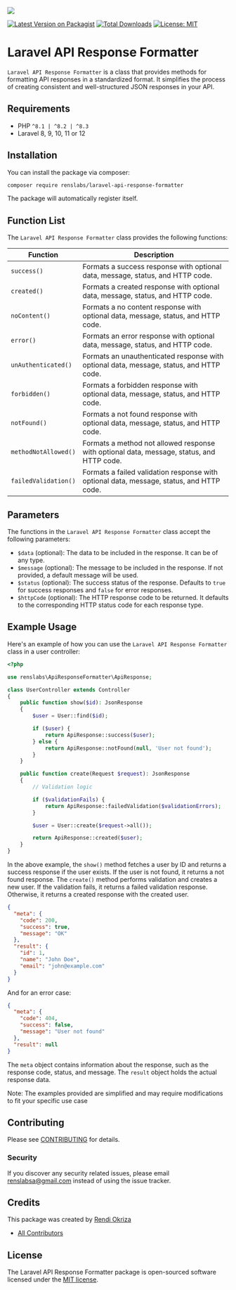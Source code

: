 ![](https://banners.beyondco.de/Laravel%20API%20Response%20Formatter.png?theme=light&packageManager=composer+require&packageName=renslabs%2Flaravel-api-response-formatter&pattern=architect&style=style_1&description=Generate+Consistent%2C+Well-structured+JSON+Responses+In+Your+Laravel+Application.&md=1&showWatermark=0&fontSize=100px&images=https%3A%2F%2Flaravel.com%2Fimg%2Flogomark.min.svg)

[![Latest Version on Packagist](https://img.shields.io/packagist/v/renslabs/laravel-api-response-formatter.svg?style=flat-square)](https://packagist.org/packages/renslabs/laravel-api-response-formatter)
[![Total Downloads](https://img.shields.io/packagist/dt/renslabs/laravel-api-response-formatter.svg?style=flat-square)](https://packagist.org/packages/renslabs/laravel-api-response-formatter)
[![License: MIT](https://img.shields.io/badge/License-MIT-green.svg)](https://opensource.org/licenses/MIT)

# Laravel API Response Formatter

`Laravel API Response Formatter` is a class that provides methods for formatting API responses in a standardized format. It simplifies the process of creating consistent and well-structured JSON responses in your API.

## Requirements

- PHP `^8.1 | ^8.2 | ^8.3`
- Laravel 8, 9, 10, 11 or 12

## Installation

You can install the package via composer:

```bash
composer require renslabs/laravel-api-response-formatter
```

The package will automatically register itself.

## Function List

The `Laravel API Response Formatter` class provides the following functions:

| Function             | Description                                                                               |
| -------------------- | ----------------------------------------------------------------------------------------- |
| `success()`          | Formats a success response with optional data, message, status, and HTTP code.            |
| `created()`          | Formats a created response with optional data, message, status, and HTTP code.            |
| `noContent()`        | Formats a no content response with optional data, message, status, and HTTP code.         |
| `error()`            | Formats an error response with optional data, message, status, and HTTP code.             |
| `unAuthenticated()`  | Formats an unauthenticated response with optional data, message, status, and HTTP code.   |
| `forbidden()`        | Formats a forbidden response with optional data, message, status, and HTTP code.          |
| `notFound()`         | Formats a not found response with optional data, message, status, and HTTP code.          |
| `methodNotAllowed()` | Formats a method not allowed response with optional data, message, status, and HTTP code. |
| `failedValidation()` | Formats a failed validation response with optional data, message, status, and HTTP code.  |

## Parameters

The functions in the `Laravel API Response Formatter` class accept the following parameters:

- `$data` (optional): The data to be included in the response. It can be of any type.
- `$message` (optional): The message to be included in the response. If not provided, a default message will be used.
- `$status` (optional): The success status of the response. Defaults to `true` for success responses and `false` for error responses.
- `$httpCode` (optional): The HTTP response code to be returned. It defaults to the corresponding HTTP status code for each response type.

## Example Usage

Here's an example of how you can use the `Laravel API Response Formatter` class in a user controller:

```php
<?php

use renslabs\ApiResponseFormatter\ApiResponse;

class UserController extends Controller
{
    public function show($id): JsonResponse
    {
        $user = User::find($id);

        if ($user) {
            return ApiResponse::success($user);
        } else {
            return ApiResponse::notFound(null, 'User not found');
        }
    }

    public function create(Request $request): JsonResponse
    {
        // Validation logic

        if ($validationFails) {
            return ApiResponse::failedValidation($validationErrors);
        }

        $user = User::create($request->all());

        return ApiResponse::created($user);
    }
}
```

In the above example, the `show()` method fetches a user by ID and returns a success response if the user exists. If the user is not found, it returns a not found response. The `create()` method performs validation and creates a new user. If the validation fails, it returns a failed validation response. Otherwise, it returns a created response with the created user.

```json
{
  "meta": {
    "code": 200,
    "success": true,
    "message": "OK"
  },
  "result": {
    "id": 1,
    "name": "John Doe",
    "email": "john@example.com"
  }
}
```

And for an error case:

```json
{
  "meta": {
    "code": 404,
    "success": false,
    "message": "User not found"
  },
  "result": null
}
```

The `meta` object contains information about the response, such as the response code, status, and message. The `result` object holds the actual response data.

Note: The examples provided are simplified and may require modifications to fit your specific use case

## Contributing

Please see [CONTRIBUTING](CONTRIBUTING.md) for details.

### Security

If you discover any security related issues, please email renslabsa@gmail.com instead of using the issue tracker.

## Credits

This package was created by [Rendi Okriza](https://github.com/renslabs)

- [All Contributors](../../contributors)

## License

The Laravel API Response Formatter package is open-sourced software licensed under the [MIT license](https://opensource.org/licenses/MIT).
